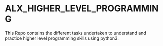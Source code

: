 # ALX_HIGHER_LEVEL_PROGRAMMING

This Repo contains the different tasks undertaken to understand and practice higher level programming skills using python3.
